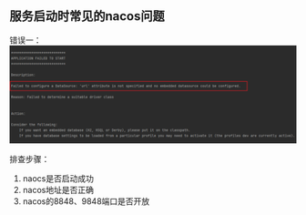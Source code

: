 
## 服务启动时常见的nacos问题

错误一：
![img.png](../img/常见问题及处理/nacos-01.png)

排查步骤：
1. naocs是否启动成功
2. nacos地址是否正确
3. nacos的8848、9848端口是否开放



